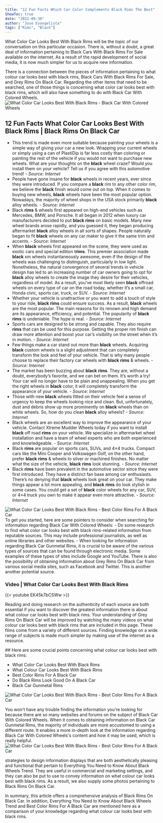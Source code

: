 ```yaml
---
title: "12 Fun Facts Which Car Color Complements Black Rims The Best"
ShowToc: true 
date: "2022-09-30"
author: "Jose Evangelista" 
tags: ["Rims", "Black"]
---
```


What Color Car Looks Best With Black Rims will be the topic of our conversation on this particular occasion. There is, without a doubt, a great deal of information pertaining to Black Cars With Black Rims For Sale available on the internet. As a result of the rapid development of social media, it is now much simpler for us to acquire new information.

There is a connection between the pieces of information pertaining to what colour car looks best with black rims, Black Cars With Black Rims For Sale, and Grey Rims On Black Car. Regarding the other items that need to be searched, one of those things is concerning what color car looks best with black rims, which will also have something to do with Black Car With Colored Wheels.
<img loading="lazy" src="https://www.300cforums.com/forums/attachments/custom-paint-graphics/16689d1157120353-two-tone-paint-job-img_1064.jpg" onerror="this.onerror=null;this.src='https://blogger.googleusercontent.com/img/a/AVvXsEhe7F7TRXHtjiKvHb5vS7DmnxvpHiDyoYyYvm1nHB3Qp2_w3BnM6A2eq4v7FYxCC9bfZt3a9vIMtAYEKUiaDQbHMg-ViyGmRIj39MLp0bGFfgfYw1Dc9q_H-T0wiTm3l0Uq42dETrN9eC8aGJ9_IORZsxST1AcLR7np1koOfcc7tnHa4S8Mwz_xD9d0=s16000';" alt="What Color Car Looks Best With Black Rims - Black Car With Colored Wheels" >

## 12 Fun Facts What Color Car Looks Best With Black Rims | Black Rims On Black Car
-   This trend is made even more suitable because painting your wheels is a simple way of giving your car a new look. Wrapping your current wheels or simply using a can of PlastiDip is far less costly than coloring or painting the rest of the vehicle if you would not want to purchase new wheels. What are your thoughts on the **black** wheel craze? Would you install them on your vehicle? Tell us if you agree with this automotive trend! - <cite>Source: Internet</cite>
-   People have gone insane for **black** wheels in recent years, ever since they were introduced. If you compare a **black** rim to any other color rim, we believe the **black** finish would come out on top. When it comes to buying new wheels, **black** wheels have been the most popular option. Nowadays, the majority of wheel shops in the USA stock primarily **black** alloy wheels. - <cite>Source: Internet</cite>
-   Black **rims** & wheels first appeared on high-end vehicles such as Mercedes, BMW, and Porsche. It all began in 2012 when luxury car manufacturers decided to put **black** **rims** on basic models. Many new wheel brands arose rapidly, and you guessed it, they began producing aftermarket **black** alloy wheels in all sorts of shapes. People naturally began to fit **black** wheels on any car maker to give it the same trim and accents. - <cite>Source: Internet</cite>
-   When **black** wheels first appeared on the scene, they were used as exotic cars and special edition t**rims**. This premier association made **black** xm wheels instantaneously awesome, even if the design of the wheels was challenging to distinguish, particularly in low light. Nonetheless, the natural convergence of several trends in vehicle design has led to an increasing number of car owners going to opt for **black** alloy wheels to create the image they desire for their vehicles, regardless of model. As a result, you’ve most likely seen **black** offroad wheels on every type of car on the road today, whether it’s a small car, Honda civic, sports car, truck, or SUV. - <cite>Source: Internet</cite>
-   Whether your vehicle is unattractive or you want to add a touch of style to your ride, **black** **rims** could ensure success. As a result, **black** wheels are the most popular. The main reasons for its renown and high demand are its appearance, efficiency, and potential. The popularity of **black** **rims** is undeniable. The hype is real. - <cite>Source: Internet</cite>
-   Sports cars are designed to be strong and capable. They also require **rims** that can be used for this purpose. Getting the proper rim finish can draw more attention and boost your car’s visibility on the street when it’s in motion. - <cite>Source: Internet</cite>
-   Few things make a car stand out more than **black** wheels. Acquiring **black** custom wheels is a slight adjustment that can completely transform the look and feel of your vehicle. That is why many people choose to replace their factory car wheels with **black** **rims** & wheels. - <cite>Source: Internet</cite>
-   The market has been buzzing about **black** **rims**. They are, without a doubt, everybody’s favorite, and we can bet on them. It’s worth a try! Your car will no longer have to be plain and unappealing. When you get the right wheels in **black** color, it will completely transform the appearance of your vehicle. - <cite>Source: Internet</cite>
-   Those with new **black** wheels fitted on their vehicle feel a sense of urgency to keep the wheels looking nice and clean. But, unfortunately, dust and debris show up more prominently on **black** wheels than on white wheels. So, how do you clean **black** alloy wheels? - <cite>Source: Internet</cite>
-   Black wheels are an excellent way to improve the appearance of your vehicle. Contact Xtreme Mudder Wheels today if you want to install **black** off road **rims** on your vehicle. We specialize in aftermarket wheel installation and have a team of wheel experts who are both experienced and knowledgeable. - <cite>Source: Internet</cite>
-   Black **rims** are popular on sports cars, SUVs, and 4×4 trucks. Compact cars like the Mini Cooper and Volkswagen Golf, on the other hand, prefer **black** **rims** & wheels to silver or machined finishes. No matter what the size of the vehicle, **black** **rims** look stunning. - <cite>Source: Internet</cite>
-   Black **rims** have been prevalent in the automotive sector since they were first introduced. They have a distinct fan base among car enthusiasts. There’s no denying that **black** wheels look great on your car. They make things appear a lot more appealing, and **black** **rims** do look stylish in some cases. You could get a set of **black** color wheels for any car, SUV, or 4×4 truck you own to make it appear even more attractive. - <cite>Source: Internet</cite>


<img loading="lazy" src="https://i.ytimg.com/vi/grMoN1Hrzdo/hqdefault.jpg" onerror="this.onerror=null;this.src='https://blogger.googleusercontent.com/img/a/AVvXsEhe7F7TRXHtjiKvHb5vS7DmnxvpHiDyoYyYvm1nHB3Qp2_w3BnM6A2eq4v7FYxCC9bfZt3a9vIMtAYEKUiaDQbHMg-ViyGmRIj39MLp0bGFfgfYw1Dc9q_H-T0wiTm3l0Uq42dETrN9eC8aGJ9_IORZsxST1AcLR7np1koOfcc7tnHa4S8Mwz_xD9d0=s16000';" alt="What Color Car Looks Best With Black Rims - Best Color Rims For A Black Car" >
To get you started, here are some pointers to consider when searching for information regarding Black Car With Colored Wheels:
- Do some research to find what color car looks best with black rims-related information from reputable sources. This may include professional journalists, as well as online libraries and other websites.
- When looking for information regarding Black Car Gunmetal Rims, it is crucial to be aware of the various types of sources that can be found through electronic media. Some examples of these types of sites include Google and YouTube. There is also the possibility of obtaining information about Grey Rims On Black Car from various social media sites, such as Facebook and Twitter. This is another another potential source.

### Video | What Color Car Looks Best With Black Rims
{{< youtube EK45k7bCSWw >}} 


Reading and doing research on the authenticity of each source are both essential if you want to discover the greatest information there is about what colour car looks best with black rims.
Your understanding of Grey Rims On Black Car will be improved by watching the many videos on what colour car looks best with black rims that are included in this page. These films come from a variety of different sources. Finding knowledge on a wide range of subjects is made much simpler by making use of the internet as a resource.
<script async="async" data-cfasync="false" src="//normallydemandedalter.com/fe63df3c5408708b15d8dc3d9b206b31/invoke.js"></script>
<div id="container-fe63df3c5408708b15d8dc3d9b206b31"></div>
## Here are some crucial points concerning what colour car looks best with black rims:

- What Color Car Looks Best With Black Rims
- What Colour Car Looks Best With Black Rims
- Best Color Rims For A Black Car
- Do Black Rims Look Good On A Black Car
- Black Car Gunmetal Rims

 <img loading="lazy" src="http://shamrockroseaussies.com/yahoo_site_admin/assets/images/DSC_0168.176182210_std.JPG" onerror="this.onerror=null;this.src='https://blogger.googleusercontent.com/img/a/AVvXsEhe7F7TRXHtjiKvHb5vS7DmnxvpHiDyoYyYvm1nHB3Qp2_w3BnM6A2eq4v7FYxCC9bfZt3a9vIMtAYEKUiaDQbHMg-ViyGmRIj39MLp0bGFfgfYw1Dc9q_H-T0wiTm3l0Uq42dETrN9eC8aGJ9_IORZsxST1AcLR7np1koOfcc7tnHa4S8Mwz_xD9d0=s16000';" alt="What Color Car Looks Best With Black Rims - Best Color Rims For A Black Car" >

You won't have any trouble finding the information you're looking for because there are so many websites and forums on the subject of Black Car With Colored Wheels.
When it comes to obtaining information on Black Car Gunmetal Rims, the majority of individuals are more accustomed to using a different route. It enables a more in-depth look at the information regarding Black Car With Colored Wheels's content and how it may be used, which is really helpful.
<img loading="lazy" src="http://shamrockroseaussies.com/yahoo_site_admin/assets/images/DSC_0243.124223754_std.JPG" onerror="this.onerror=null;this.src='https://blogger.googleusercontent.com/img/a/AVvXsEhe7F7TRXHtjiKvHb5vS7DmnxvpHiDyoYyYvm1nHB3Qp2_w3BnM6A2eq4v7FYxCC9bfZt3a9vIMtAYEKUiaDQbHMg-ViyGmRIj39MLp0bGFfgfYw1Dc9q_H-T0wiTm3l0Uq42dETrN9eC8aGJ9_IORZsxST1AcLR7np1koOfcc7tnHa4S8Mwz_xD9d0=s16000';" alt="What Color Car Looks Best With Black Rims - Best Color Rims For A Black Car" >

strategies to design information displays that are both aesthetically pleasing and functional that pertain to Everything You Need to Know About Black Wheels Trend. They are useful in commercial and marketing settings, and they can also be put to use to convey information on what colour car looks best with black rims. As a result, we also supply some photos pertaining to Black Rims On Black Car.

In summary, this article offers a comprehensive analysis of Black Rims On Black Car. In addition, Everything You Need to Know About Black Wheels Trend and Best Color Rims For A Black Car are mentioned here as a comparison of your knowledge regarding what colour car looks best with black rims.

	

